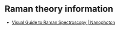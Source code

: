 # Raman theory information

  - [Visual Guide to Raman Spectroscopy | Nanophoton](https://www.youtube.com/watch?v=G1jXR5PhUc0)
  

